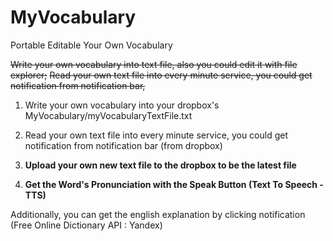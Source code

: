 # MyVocabulary
Portable Editable Your Own Vocabulary

~~Write your own vocabulary into text file, also you could edit it with file explorer;~~
~~Read your own text file into every minute service, you could get notification from notification bar,~~

1. Write your own vocabulary into your dropbox's MyVocabulary/myVocabularyTextFile.txt

2. Read your own text file into every minute service, you could get notification from notification bar
(from dropbox)

3. **Upload your own new text file to the dropbox to be the latest file**

4. **Get the Word's Pronunciation with the Speak Button (Text To Speech - TTS)**

Additionally, you can get the english explanation by clicking notification
(Free Online Dictionary API : Yandex)
